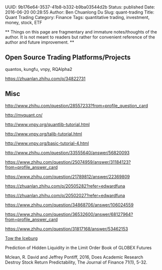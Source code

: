 UUID: 9b176e64-3537-41b8-b332-b9ba03544d2b
Status: published
Date: 2016-06-20 00:28:55
Author: Ben Chuanlong Du
Slug: quant-trading
Title: Quant Trading
Category: Finance
Tags: quantitative trading, investment, money, stock, ETF

**
Things on this page are
fragmentary and immature notes/thoughts of the author.
It is not meant to readers
but rather for convenient reference of the author and future improvement.
**

## Open Source Trading Platforms/Projects

quantos, kungfu, vnpy, RQAlpha2

https://zhuanlan.zhihu.com/p/34822731

## Misc

http://www.zhihu.com/question/28557233?from=profile_question_card

http://myquant.cn/

http://www.vnpy.org/quantlib-tutorial.html

http://www.vnpy.org/talib-tutorial.html

http://www.vnpy.org/basic-tutorial-4.html

http://www.zhihu.com/question/33555640/answer/56820093

https://www.zhihu.com/question/25074959/answer/31184123?from=profile_answer_card

https://www.zhihu.com/question/21789812/answer/22369809

https://zhuanlan.zhihu.com/p/20505282?refer=edwardfuna

https://zhuanlan.zhihu.com/p/20502027?refer=edwardfuna

https://www.zhihu.com/question/34868706/answer/106024559

https://www.zhihu.com/question/36532600/answer/68127964?from=profile_answer_card

https://www.zhihu.com/question/31817168/answer/53462153

[Tow the Iceburg](https://www.zhihu.com/question/23667442/answer/28965906)

Prediction of Hidden Liquidity in the Limit Order Book of GLOBEX Futures

Mclean, R. David and Jeffrey Pontiff, 2016, Does Academic Research Destroy Stock Return Predictability, The Journal of Finance 71(1), 5-32.
